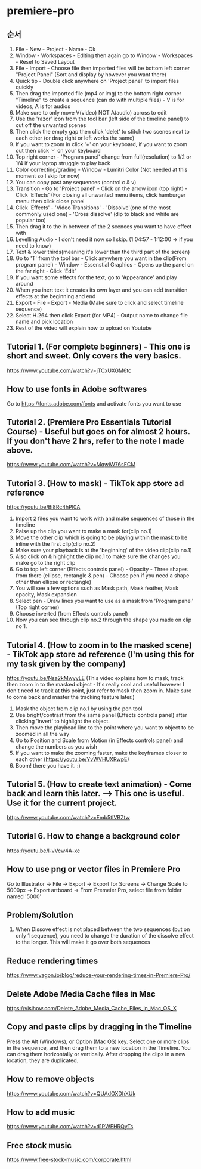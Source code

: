 # premiere-pro
## 순서
1. File - New - Project - Name - Ok
2. Window - Workspaces - Editing then again go to Window - Workspaces - Reset to Saved Layout
3. File - Import - Choose file then imported files will be bottom left corner "Project Panel" (Sort and display by however you want there)
4. Quick tip - Double click anywhere on 'Project panel' to import files quickly
5. Then drag the imported file (mp4 or img) to the bottom right corner "Timeline" to create a sequence (can do with multiple files) - V is for videos, A is for audios
6. Make sure to only move V(video) NOT A(audio) across to edit
7. Use the 'razor' icon from the tool bar (left side of the timeline panel) to cut off the unwanted scenes
8. Then click the empty gap then click 'delet' to stitch two scenes next to each other (or drag right or left works the same)
9. If you want to zoom in click '+' on your keyboard, if you want to zoom out then click '-' on your keyboard
10. Top right corner - 'Program panel' change from full(resolution) to 1/2 or 1/4 if your laptop struggle to play back
11. Color correcting/grading - Window - Lumitri Color (Not needed at this moment so I skip for now)
12. You can copy past any sequences (control c & v)
13. Transition - Go to 'Project panel' - Click on the arrow icon (top right) - Click 'Effects' (For closing all unwanted menu items, click hamburger menu then click close panel
14. Click 'Effects' - 'Video Transitions' - 'Dissolve'(one of the most commonly used one) - 'Cross dissolve' (dip to black and white are popular too)
15. Then drag it to the in between of the 2 scences you want to have effect with
16. Levelling Audio - I don't need it now so I skip. (1:04:57 - 1:12:00 -> if you need to know)
17. Text & lower thirds(meaning it's lower than the third part of the screen)
18. Go to 'T' from the tool bar - Click anywhere you want in the clip(From program panel) - Window - Essenstial Graphics - Opens up the panel on the far right - Click 'Edit'
19. If you want some effects for the text, go to 'Appearance' and play around
20. When you inert text it creates its own layer and you can add transition effects at the beginning and end
21. Export - File - Export - Media (Make sure to click and select timeline sequence)
22. Select H.264 then click Export (for MP4) - Output name to change file name and pick location
23. Rest of the video will explain how to upload on Youtube
## Tutorial 1. (For complete beginners) - This one is short and sweet. Only covers the very basics.
https://www.youtube.com/watch?v=jTCxUXGM6tc
## How to use fonts in Adobe softwares
Go to https://fonts.adobe.com/fonts and activate fonts you want to use
## Tutorial 2. (Premiere Pro Essentials Tutorial Course) - Useful but goes on for almost 2 hours. If you don't have 2 hrs, refer to the note I made above.
https://www.youtube.com/watch?v=MqwlW76sFCM
## Tutorial 3. (How to mask) - TikTok app store ad reference
https://youtu.be/Bi8Rc4hPl0A
1. Import 2 files you want to work with and make sequences of those in the timeline
2. Raise up the clip you want to make a mask for(clip no.1)
3. Move the other clip which is going to be playing within the mask to be inline with the first clip(clip no.2)
4. Make sure your playback is at the 'beginning' of the video clip(clip no.1)
5. Also click on & highlight the clip no.1 to make sure the changes you make go to the right clip
6. Go to top left corner (Effects controls panel) - Opacity - Three shapes from there (ellipse, rectangle & pen) - Choose pen if you need a shape other than ellipse or rectangle)
7. You will see a few options such as Mask path, Mask feather, Mask opacity, Mask expansion
8. Select pen - Draw lines you want to use as a mask from 'Program panel' (Top right corner)
9. Choose inverted (from Effects controls panel)
10. Now you can see through clip no.2 through the shape you made on clip no 1.
## Tutorial 4. (How to zoom in to the masked scene) - TikTok app store ad reference (I'm using this for my task given by the company)
https://youtu.be/Nsa2kMwyyLE (This video explains how to mask, track then zoom in to the masked object - It's really cool and useful however I don't need to track at this point, just refer to mask then zoom in. Make sure to come back and master the tracking feature later.)
1. Mask the object from clip no.1 by using the pen tool
2. Use bright/contrast from the same panel (Effects controls panel) after clicking 'invert' to highlight the object.
3. Then move the playhead line to the point where you want to object to be zoomed in all the way
4. Go to Position and Scale from Motion (in Effects controls panel) and change the numbers as you wish
5. If you want to make the zooming faster, make the keyframes closer to each other (https://youtu.be/YvWVHUXRwpE)
6. Boom! there you have it. :)
## Tutorial 5. (How to create text animation) - Come back and learn this later. --> This one is useful. Use it for the current project.
https://www.youtube.com/watch?v=Emb5tIVBZtw
## Tutorial 6. How to change a background color
https://youtu.be/l-vVcw4A-xc
## How to use png or vector files in Premiere Pro
Go to Illustrator -> File -> Export -> Export for Screens -> Change Scale to 5000px -> Export artboard -> From Premeier Pro, select file from folder named '5000'
## Problem/Solution
1. When Dissove effect is not placed between the two sequences (but on only 1 sequence), you need to change the duration of the dissolve effect to the longer. This will make it go over both sequences
## Reduce rendering times
https://www.vagon.io/blog/reduce-your-rendering-times-in-Premiere-Pro/
## Delete Adobe Media Cache files in Mac
https://visihow.com/Delete_Adobe_Media_Cache_Files_in_Mac_OS_X
## Copy and paste clips by dragging in the Timeline
Press the Alt (Windows), or Option (Mac OS) key.
Select one or more clips in the sequence, and then drag them to a new location in the Timeline. You can drag them horizontally or vertically. After dropping the clips in a new location, they are duplicated.
## How to remove objects
https://www.youtube.com/watch?v=QUAdOXDhXUk
## How to add music
https://www.youtube.com/watch?v=d1PWEHRQyTs
## Free stock music
https://www.free-stock-music.com/corporate.html
